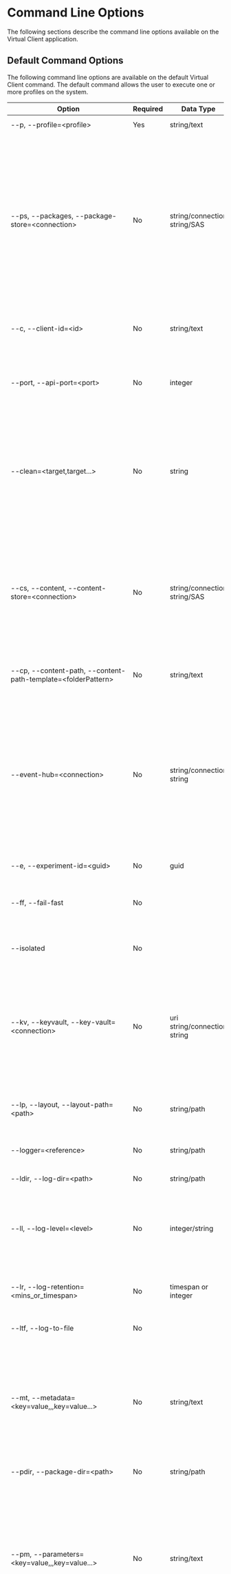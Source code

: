 # Command Line Options
The following sections describe the command line options available on the Virtual Client application.

## Default Command Options
The following command line options are available on the default Virtual Client command. The default command allows the user to execute one or more profiles
on the system.

| Option                                                         | Required | Data Type                    | Description |
|----------------------------------------------------------------|----------|------------------------------|-------------|
| --p, --profile=\<profile\>                                     | Yes      | string/text                  | The execution profile which indicates the set of workloads to run. |
| --ps, --packages, --package-store=\<connection\>               | No       | string/connection string/SAS | A full connection description for an [Azure Storage Account](./0600-integration-blob-storage.md) from which to download workload and dependency packages. This is required for most workloads because the workload binary/script packages are not typically packaged with the Virtual Client application itself. This option defaults to a public storage account VC team maintains.<br/><br/>The following are supported identifiers for this option:<br/><ul><li>Storage Account blob service SAS URIs</li><li>Storage Account blob container SAS URIs</li><li>Microsoft Entra ID/Apps using a certificate</li><li>Microsoft Azure managed identities</li></ul>See [Azure Storage Account Integration](./0600-integration-blob-storage.md) for additional details on supported identifiers.<br/><br/><mark>Always surround connection descriptions with quotation marks.</mark> |
| --c, --client-id=\<id\>                                        | No       | string/text                  | An identifier that can be used to uniquely identify the instance of the Virtual Client in telemetry separate from other instances. The default value is the name of the system if this option is not explicitly defined (i.e. the name as defined by the operating system). |
| --port, --api-port=\<port>                                     | No       | integer                      | The port to use for hosting the Virtual Client REST API service for profiles that allow multi-system, client/server operations (e.g. networking). Additionally, a port may be defined for each role associated with the profile operations using the format \{Port}/\{Role} with each port/role combination delimited by a comma (e.g. 4501/Client,4502/Server). |
| --clean=\<target,target...\>                                   | No       | string                       | Instructs the application to perform an initial clean before continuing to remove pre-existing files/content created by the application from the file system. This can include log files, packages previously downloaded, state management and temporary files. This option can be used as a flag (e.g. --clean) as well to clean all file content. Valid target resources include: logs, packages, state, temp, all (e.g. --clean=logs, --clean=packages). Multiple resources can be comma-delimited (e.g. --clean=logs,packages). To perform a full reset of the application state, use the option as a flag (e.g. --clean). This effectively sets the application back to a "first run" state. |
| --cs, --content, --content-store=\<connection\>                | No       | string/connection string/SAS | A full connection description for an [Azure Storage Account](./0600-integration-blob-storage.md) to use for uploading files/content (e.g. log files).<br/><br/>The following are supported identifiers for this option:<br/><ul><li>Storage Account blob service SAS URIs</li><li>Storage Account blob container SAS URIs</li><li>Microsoft Entra ID/Apps using a certificate</li><li>Microsoft Azure managed identities</li></ul>See [Azure Storage Account Integration](./0600-integration-blob-storage.md) for additional details on supported identifiers.<br/><br/><mark>Always surround connection descriptions with quotation marks.</mark> |
| --cp, --content-path, --content-path-template=\<folderPattern\>| No       | string/text                  | The content path format/structure to use when uploading content to target storage resources. When not defined the 'Default' structure is used. Default: "\{experimentId}/\{agentId}/\{toolName}/\{role}/\{scenario}" |
| --event-hub=\<connection\>                                     | No       | string/connection string     | A full connection description for an [Azure Event Hub namespace](./0610-integration-event-hub.md) to send/upload telemetry data from the operations of the Virtual Client.<br/><br/>The following are supported identifiers for this option:<br/><ul><li>Event Hub namespace shared access policies</li><li>Microsoft Entra ID/Apps using a certificate</li><li>Microsoft Azure managed identities</li></ul>See [Azure Event Hub Integration](./0610-integration-event-hub.md) for additional details on supported identifiers.<br/><br/><mark>Always surround connection descriptions with quotation marks.</mark><br/><br/><mark><b>Note that this option will be deprecated in future releases. Use "--logger=eventhub;\{connection\}" going forward.</b></mark> |
| --e, --experiment-id=\<guid\>                                  | No       | guid                         | A unique identifier that defines the ID of the experiment for which the Virtual Client workload is associated. |
| --ff, --fail-fast                                              | No       |                              | Flag indicates that the application should exit immediately on first/any errors regardless of their severity. This applies to 'Actions' in the profile only. 'Dependencies' are ALWAYS implemented to fail fast. 'Monitors' are generally implemented to handle transient issues and to keep running/trying in the background.  |
| --isolated                                                     | No       |                              | Flag indicates that the application should run with dependency isolation in place. This will result in a unique directory (per experiment ID) used for logs, packages, state and temp file storage. |
| --kv, --keyvault, --key-vault=\<connection\>                   | No       | uri string/connection string | A full connection description for an [Azure Key Vault](./0620-integration-key-vault.md) to use for referencing secrets and certificates from azure keyvault.<br/><br/>The following are supported identifiers for this option:<br/><ul><li>Microsoft Entra ID/Apps using a certificate</li><li>Microsoft Azure managed identities</li></ul>See [Azure Key Vault Integration](./0620-integration-key-vault.md) for additional details on supported identifiers.<br/><br/><mark>Always surround connection descriptions with quotation marks.</mark> |
| --lp, --layout, --layout-path=\<path\>                         | No       | string/path                  | A path to a environment layout file that provides additional metadata about the system/hardware on which the Virtual Client will run and information required to support client/server advanced topologies. See [Client/Server Support](./0020-client-server.md). |
| --logger=\<reference\>                                         | No       | string/path                  | One or more logger definitions. Multiple loggers/options can be used on the command line (e.g. --logger=logger1 --logger=logger2). See the `Supported Loggers` section at the bottom. |
| --ldir, --log-dir=\<path\>                                     | No       | string/path                  | Defines an alternate directory to which log files should be written. |
| --ll, --log-level=\<level\>                                    | No       | integer/string               | Defines the logging severity level for traces output. Values map to the [Microsoft.Extensions.Logging.LogLevel](https://learn.microsoft.com/en-us/dotnet/api/microsoft.extensions.logging.loglevel?view=dotnet-plat-ext-8.0) enumeration. Valid values include: Trace (0), Debug (1), Information (2), Warning (3), Error (4), Critical (5). Note that this option affects ONLY trace logs and is designed to allow the user to control the amount of operational telemetry emitted by VC. It does not affect metrics or event logging nor any non-telemetry logging. Default = Information (2). |
| --lr, --log-retention=\<mins_or_timespan\>                     | No       | timespan or integer          | Defines the log retention period. This is a timespan or length of time (in minutes) to apply to cleaning up/deleting existing log files (e.g. 2880, 02.00:00:00). Log files with creation times older than the retention period will be deleted. |
| --ltf, --log-to-file                                           | No       |                              | Flag indicates that the output of processes executed by the Virtual Client should be written to log files in the logs directory. |
| --mt, --metadata=\<key=value,,,key=value...\>                  | No       | string/text                  | Metadata to include with all logs/telemetry output from the Virtual Client. Each metadata entry should be a key/value pair separated by ",,," delimiters or traditional delimiters such as a comma "," or a semi-colon ";".<br/><br/>e.g.<br/><ul><li>--metadata="property1=value1,,,property2=value2"</li><li>--metadata="property1=value1,property2=value2"</li><li>--metadata="property1=value1;property2=value2"</li></ul><mark>It is recommended that the user avoid mixing different delimiters together. Always surround metadata values with quotation marks.</mark> |
| --pdir, --package-dir=\<path\>                                 | No       | string/path                  | Defines an alternate directory to which packages will be downloaded. |
| --pm, --parameters=\<key=value,,,key=value...\>                | No       | string/text                  | Parameters or overrides to pass to the execution profiles that can modify aspects of their operation. Each property entry should be a key/value pair separated by ",,," delimiters or traditional delimiters such as a comma "," or a semi-colon ";".<br/><br/>e.g.<br/><ul><li>--parameters="property1=value1,,,parameters=value2"</li><li>--parameters="property1=value1,property2=value2"</li><li>--parameters="property1=value1;property2=value2"</li></ul><mark>It is recommended to avoid mixing different delimiters together. Always surround parameter values with quotation marks.</mark> |
| --sc, --scenarios=\<scenario,scenario...\>                     | No       | string/text                  | A comma-delimited list/subset of scenarios defined in the execution profile to include or exclude. Note that most components in a profile have a 'Scenario' parameter and this is the value to use. <br/><br/>To include/run a subset of actions within the profile, provide the scenario names delimited by a comma (e.g. scenario1,scenario2,scenario3). To exclude one or more actions from being ran simply place a minus sign in front of the delimited scenario names (e.g. -scenario1,-scenario2,-scenario3).<br/><br/>Monitors and dependencies within a profile can ONLY be excluded. This is specified in the same way that it is for actions with a minus sign in front of the scenario name(s). |
| --sd, --seed=\<seed\>                                          | No       | integer                      | The seed used to guarantee identical randomization between executions.  |
| --sdir, --state-dir=\<path\>                                   | No       | string/path                  | Defines an alternate directory to which state files/documents will be written. |
| --s, --system=\<executionSystem\>                              | No       | string/text                  | The execution system/platform in which Virtual Client is running (e.g. Azure). |
| --tdir, --temp-dir=\<path\>                                    | No       | string/path                  | Defines an alternate directory to which temp files/documents will be written. |
| --t, --timeout=\<mins_or_timespan\>,deterministic<br/>--timeout=\<mins_or_timespan\>,deterministic\*  | No | timespan or integer | Specifies a timespan or the length of time (in minutes) that the Virtual Client should run before timing out and exiting (e.g. 1440, 01.00:00:00). The user can additionally provide an extra instruction to indicate the application should wait for deterministic completions.<br/><br/> Use --timeout=-1 or --timeout=never to indicate run forever.<br/><br/>Use the '**deterministic**' instruction to indicate the application should wait for the current action/workload to complete before timing out (e.g. --timeout=1440,deterministic).<br/><br/>Use the '**deterministic***' instruction to indicate the application should wait for all actions/workloads in the profile to complete before timing out (e.g. --timeout=1440,deterministic*).<br/><br/> Note that this option cannot be used with the `--iterations` option.<br/><br/>If neither the `--timeout` nor `--iterations` option are supplied, the Virtual Client will run one iteration. |
| --i, --iterations=\<count\>                                    | No       | integer                      | Defines the number of iterations/rounds of all actions in the profile to execute before exiting.<br/><br/> Note that this option cannot be used with the `--timeout` option.<br/><br/>If neither the `--timeout` nor `--iterations` option are supplied, the Virtual Client will run one iteration.  |
| --wait, --exit-wait=\<mins_or_timespan>                        | No       | timespan or integer          | Specifies a timespan or the length of time (in minutes) that the Virtual Client should wait for workload and monitor processes to complete and for telemetry to be fully flushed before exiting (e.g. 60, 01:00:00). This is useful for scenarios where Event Hub resources are used to ensure that all telemetry is uploaded successfully before exit. Default = 30 mins. |
| --dependencies                                                 | No       |                              | Flag indicates that only the dependencies defined in the profile should be executed/installed. |
| --verbose                                                      | No       |                              | Request verbose logging output to the console. This is equivalent to setting `--log-level=Trace`  |
| -?, -h, --help                                                 | No       |                              | Show help information. |
| --version                                                      | No       |                              | Show application version information. |

See the [Usage Examples](./0200-usage-examples.md) documentation for additional examples.

```bash
# Basic command line example
VirtualClient.exe --profile=PERF-CPU-OPENSSL.json --timeout=180 --package-store="https://anypackagestorage.blob.core.windows.net?cid=...&tid=..."

# Full command line example 1
VirtualClient.exe
    --profile=PERF-CPU-OPENSSL.json
    --profile=MONITORS-DEFAULT.json
    --timeout=03:00:00
    --experiment-id=b9fd4dce-eb3b-455f-bc81-2a394d1ff849
    --client-id=Agent01
    --content-path-template="{experimentId}/{agentId}/{toolName}"
    --content-store="https://anycontentstorage.blob.core.windows.net?cid=...&tid=..."
    --key-vault="https://anyvault.vault.azure.net/?cid=...&tid=..."
    --package-store="https://anypackagestorage.blob.core.windows.net?cid=...&tid=..."
    --package-dir="C:\Users\User\Packages"
    --state-dir="C:\Users\User\State"
    --temp-dir="C:\Users\User\Temp"
    --metadata="Group=Group A,,,Intent=Performance Baseline,,,Specification=2025.08.01H"
    --parameters="Duration=00:05:00"
    --scenarios="SHA1,SHA256,SHA512"
    --clean=logs,state
    --exit-wait=00:10:00
    --logger=csv
    --logger=file
    --logger=summary
    --logger="eventhub;sb://anynamespace.servicebus.windows.net?cid=...&tid=..."
    --log-dir="C:\Users\User\Logs"
    --log-level=Warning
    --log-retention=01.00:00:00
    --system=Demo
    --fail-fast
    --log-to-file
    --verbose

# Full command line example 2
VirtualClient.exe
    --profile=PERF-NETWORK.json
    --profile=MONITORS-DEFAULT.json
    --timeout=03:00:00
    --experiment-id=b9fd4dce-eb3b-455f-bc81-2a394d1ff849
    --client-id=Network_Client
    --content-path-template="{experimentId}/{agentId}/{toolName}"
    --content-store="https://anycontentstorage.blob.core.windows.net?cid=...&tid=..."
    --package-store="https://anypackagestorage.blob.core.windows.net?cid=...&tid=..."
    --package-dir="C:\Users\User\Packages"
    --state-dir="C:\Users\User\State"
    --temp-dir="C:\Users\User\Temp"
    --metadata="Group=Group A,,,Intent=Performance Baseline,,,Specification=2025.08.01H"
    --parameters="Duration=00:05:00"
    --clean=logs,state
    --exit-wait=00:10:00
    --layout-path="C:\Users\User\VirtualClient\layout.json"
    --logger=csv
    --logger=file
    --logger="summary;C:\Users\User\Logs\{experimentId}-summary.log"
    --logger="eventhub;sb://anynamespace.servicebus.windows.net?cid=...&tid=..."
    --log-dir="C:\Users\User\Logs"
    --log-retention=01.00:00:00
    --system=Demo
    --fail-fast
    --log-to-file
    --verbose

VirtualClient.exe
    --profile=PERF-NETWORK.json
    --profile=MONITORS-DEFAULT.json
    --timeout=03:00:00
    --experiment-id=b9fd4dce-eb3b-455f-bc81-2a394d1ff849
    --client-id=Network_Server
    --content-path-template="{experimentId}/{agentId}/{toolName}"
    --content-store="https://anycontentstorage.blob.core.windows.net?cid=...&tid=..."
    --package-store="https://anypackagestorage.blob.core.windows.net?cid=...&tid=..."
    --metadata="Group=Group A,,,Intent=Performance Baseline,,,Specification=2025.08.01H"
    --parameters="Duration=00:05:00"
    --clean=logs,state
    --exit-wait=00:10:00
    --layout-path="C:\Users\User\VirtualClient\layout.json"
    --logger=csv
    --logger"file
    --logger="CustomLoggerProvider;C:\Users\User\Logs\{experimentId}-custom.log"
    --logger="eventhub;sb://anynamespace.servicebus.windows.net?cid=...&tid=..."
    --log-retention=01.00:00:00
    --system=Demo
    --fail-fast
    --log-to-file
    --isolated
    --verbose
```

## Subcommands
The following tables describe the various subcommands that are supported by the Virtual Client application.

* ### bootstrap
  Command is used to bootstrap/install dependency packages on the system. This is used for example to install "extensions" packages to the Virtual Client before they
  can be used (see the Developer Guide at the top for information on developing extensions). Note that many of the options below are similar to the default
  command documented above. Most are not required but allow the user/automation to use the same correlation identifiers for the bootstrapping operations as will
  be used for the profile execution operations that may follow.

  | Option                                                  | Required | Data Type                    | Description |
  |---------------------------------------------------------|----------|------------------------------|-------------|
  | --pkg, --package =\<blobName\>                          | Yes      | string/blob name             | Defines the name/ID of a package to bootstrap/install (e.g. anypackage.1.0.0.zip). |
  | --ps, --packages, --package-store=\<connection\>        | Yes      | string/connection string/SAS | A full connection description for an [Azure Storage Account](./0600-integration-blob-storage.md) from which to download workload and dependency packages. This is required for most workloads because the workload binary/script packages are not typically packaged with the Virtual Client application itself.<br/><br/>The following are supported identifiers for this option:<br/><ul><li>Storage Account blob service SAS URIs</li><li>Storage Account blob container SAS URIs</li><li>Microsoft Entra ID/Apps using a certificate</li><li>Microsoft Azure managed identities</li></ul>See [Azure Storage Account Integration](./0600-integration-blob-storage.md) for additional details on supported identifiers.<br/><br/><mark>Always surround connection descriptions with quotation marks.</mark> |
  | --c, --client-id=\<id\>                                 | No       | string/text                  | An identifier that can be used to uniquely identify the instance of the Virtual Client in telemetry separate from other instances. The default value is the name of the system if this option is not explicitly defined (i.e. the name as defined by the operating system). |
  | --clean=\<target,target...\>                            | No       | string                       | Instructs the application to perform an initial clean before continuing to remove pre-existing files/content created by the application from the file system. This can include log files, packages previously downloaded, state management and temporary files. This option can be used as a flag (e.g. --clean) as well to clean all file content. Valid target resources include: logs, packages, state, temp, all (e.g. --clean=logs, --clean=packages). Multiple resources can be comma-delimited (e.g. --clean=logs,packages). To perform a full reset of the application state, use the option as a flag (e.g. --clean). This effectively sets the application back to a "first run" state. |
  | --event-hub=\<connection\>                              | No       | string/connection string     | A full connection description for an [Azure Event Hub namespace](./0610-integration-event-hub.md) to send/upload telemetry data from the operations of the Virtual Client.<br/><br/>The following are supported identifiers for this option:<br/><ul><li>Event Hub namespace shared access policies</li><li>Microsoft Entra ID/Apps using a certificate</li><li>Microsoft Azure managed identities</li></ul>See [Azure Event Hub Integration](./0610-integration-event-hub.md) for additional details on supported identifiers.<br/><br/><mark>Always surround connection descriptions with quotation marks.</mark><br/><br/><mark><b>Note that this option will be deprecated in future releases. Use "--logger=eventhub;\{connection\}" going forward.</b></mark> |
  | --e, --experiment-id=\<guid\>                           | No       | guid                         | A unique identifier that defines the ID of the experiment for which the Virtual Client workload is associated. |
  | --isolated                                              | No       |                              | Flag indicates that the application should run with dependency isolation in place. This will result in a unique directory (per experiment ID) used for logs, packages, state and temp file storage. |
  | --logger=\<reference\>                                  | No       | string/path                  | One or more logger definitions. Multiple loggers/options can be used on the command line (e.g. --logger=logger1 --logger=logger2). See the `Supported Loggers` section at the bottom. |
  | --ldir, --log-dir=\<path\>                              | No       | string/path                  | Defines an alternate directory to which log files should be written. |
  | --ll, --log-level=\<level\>                             | No       | integer/string               | Defines the logging severity level for traces output. Values map to the [Microsoft.Extensions.Logging.LogLevel](https://learn.microsoft.com/en-us/dotnet/api/microsoft.extensions.logging.loglevel?view=dotnet-plat-ext-8.0) enumeration. Valid values include: Trace (0), Debug (1), Information (2), Warning (3), Error (4), Critical (5). Note that this option affects ONLY trace logs and is designed to allow the user to control the amount of operational telemetry emitted by VC. It does not affect metrics or event logging nor any non-telemetry logging. Default = Information (2). |
  | --lr, --log-retention=\<mins_or_timespan\>              | No       | timespan or integer          | Defines the log retention period. This is a timespan or length of time (in minutes) to apply to cleaning up/deleting existing log files (e.g. 2880, 02.00:00:00). Log files with creation times older than the retention period will be deleted. |
  | --mt, --metadata=\<key=value,,,key=value...\>           | No       | string/text                  | Metadata to include with all logs/telemetry output from the Virtual Client. Each metadata entry should be a key/value pair separated by ",,," delimiters or traditional delimiters such as a comma "," or a semi-colon ";".<br/><br/>e.g.<br/><ul><li>--metadata="property1=value1,,,property2=value2"</li><li>--metadata="property1=value1,property2=value2"</li><li>--metadata="property1=value1;property2=value2"</li></ul><br/><mark>It is recommended to avoid mixing different delimiters together. Always surround metadata values with quotation marks.</mark> |
  | --n, --name=\<name\>                                    | No       | string/name                  | Defines the logical name of a package as it should be registered on the system (e.g. anypackage.1.0.0.zip -> anypackage). |
  | --pdir, --package-dir=\<path\>                          | No       | string/path                  | Defines an alternate directory to which packages will be downloaded. |
  | --sdir, --state-dir=\<path\>                            | No       | string/path                  | Defines an alternate directory to which state files/documents will be written. |
  | --s, --system=\<executionSystem\>                       | No       | string/text                  | The execution system/platform in which Virtual Client is running (e.g. Azure). |
  | --tdir, --temp-dir=\<path\>                             | No       | string/path                  | Defines an alternate directory to which temp files/documents will be written. |
  | --wait, --exit-wait=\<mins_or_timespan>                 | No       | timespan or integer          | Specifies a timespan or the length of time (in minutes) that the Virtual Client should wait for workload and monitor processes to complete and for telemetry to be fully flushed before exiting (e.g. 60, 01:00:00). This is useful for scenarios where Event Hub resources are used to ensure that all telemetry is uploaded successfully before exit. Default = 30 mins. |
  | --verbose                                               | No       |                              | Request verbose logging output to the console. This is equivalent to setting `--log-level=Trace` |
  | -?, -h, --help                                          | No       |                              | Show help information. |
  | --version                                               | No       |                              | Show application version information. |

  ``` bash
  # Basic command line example
  VirtualClient.exe bootstrap --package=anyworkload.1.0.0.zip --package-store="{BlobStoreConnectionString|SAS URI}"

  # Full command line example
  VirtualClient.exe bootstrap
      --package=anyworkload.1.0.0.zip
      --name=anyworkload
      --system=Demo
      --experiment-id=b9fd4dce-eb3b-455f-bc81-2a394d1ff849
      --client-id=Agent01
      --package-store="https://anypackagestorage.blob.core.windows.net?cid=...&tid=..."
      --package-dir="C:\Users\User\Packages"
      --state-dir="C:\Users\User\State"
      --metadata="Group=Group A,,,Intent=Performance Baseline,,,Specification=2025.08.01H"
      --clean=logs
      --exit-wait=00:10:00
      --logger=csv
      --logger=file
      --logger=summary
      --logger="eventhub;sb://anynamespace.servicebus.windows.net?cid=...&tid=..."
      --log-dir="C:\Users\User\Logs"
      --log-level=Information
      --log-retention=01.00:00:00
  ```

* ### clean
  Command is used to perform a clean/reset on the system for Virtual Client 1) logs, 2) state or 3) packages. This is useful to force Virtual Client to process
  all dependency installations as if it is a first run on the system. Note that some workloads may not perform a full set of clean/reset operations. Note that most
  dependency handlers, workloads and monitors are designed to be idempotent but there may be outliers in more advanced workload scenarios.

  | Option                                         | Required | Data Type            | Description |
  |------------------------------------------------|----------|----------------------|-------------|
  | --clean=\<target,target...\>                   | No       | string                       | Instructs the application to perform an initial clean before continuing to remove pre-existing files/content created by the application from the file system. This can include log files, packages previously downloaded, state management and temporary files. This option can be used as a flag (e.g. --clean) as well to clean all file content. Valid target resources include: logs, packages, state, temp, all (e.g. --clean=logs, --clean=packages). Multiple resources can be comma-delimited (e.g. --clean=logs,packages). To perform a full reset of the application state, use the option as a flag (e.g. --clean). This effectively sets the application back to a "first run" state. |
  | --logger=\<reference\>                         | No       | string/path                  | One or more logger definitions. Multiple loggers/options can be used on the command line (e.g. --logger=logger1 --logger=logger2). See the `Supported Loggers` section at the bottom. |
  | --ldir, --log-dir=\<path\>                     | No       | string/path                  | Defines an alternate directory containing log files to be deleted. |
  | --ll, --log-level=\<level\>                    | No       | integer/string               | Defines the logging severity level for traces output. Values map to the [Microsoft.Extensions.Logging.LogLevel](https://learn.microsoft.com/en-us/dotnet/api/microsoft.extensions.logging.loglevel?view=dotnet-plat-ext-8.0) enumeration. Valid values include: Trace (0), Debug (1), Information (2), Warning (3), Error (4), Critical (5). Note that this option affects ONLY trace logs and is designed to allow the user to control the amount of operational telemetry emitted by VC. It does not affect metrics or event logging nor any non-telemetry logging. Default = Information (2). |
  | --lr, --log-retention=\<mins_or_timespan\>     | No       | timespan or integer          | Defines the log retention period. This is a timespan or length of time (in minutes) to apply to cleaning up/deleting existing log files (e.g. 2880, 02.00:00:00). Log files with creation times older than the retention period will be deleted. |
  | --pdir, --package-dir=\<path\>                 | No       | string/path                  | Defines an alternate directory containing packages to be deleted. |
  | --sdir, --state-dir=\<path\>                   | No       | string/path                  | Defines an alternate directory containing state files/documents to be deleted. |
  | --tdir, --temp-dir=\<path\>                    | No       | string/path                  | Defines an alternate directory containing temp files/documents to be deleted. |
  | -?, -h, --help                                 | No       |                              | Show help information. |
  | --version                                      | No       |                              | Show application version information. |

  ``` bash
  # Clean everything (full reset)
  VirtualClient.exe clean

  # Clean/reset specific targets (e.g. log files, state tracking, packages downloaded)
  VirtualClient.exe clean --clean=logs
  VirtualClient.exe clean --clean=state
  VirtualClient.exe clean --clean=packages

  # Clean/reset multiple targets (e.g. log files and packages downloaded)
  VirtualClient.exe clean --clean=logs,packages
  ```

* ### convert
  Virtual Client supports profiles in both JSON (default) and YAML format. This command is used to convert a given profile from one format to another (and vice-versa).

  | Option                                      | Required | Data Type            | Description |
  |---------------------------------------------|----------|----------------------|-------------|
  | --p, --profile=\<profile\>                  | Yes      | string/text          | The execution profile (in either JSON or YAML format) to convert to the other format (i.e. JSON to YAML or YAML to JSON). |
  | --path, --output, --output-path=\<path\>    | Yes      | string/path          | The full path to the directory to which the new/converted profile should be written. The file name of the original profile will be preserved (e.g. "PERF-CPU-OPENSSL.json" will be written to "PERF-CPU-OPENSSL.yml"). |
  | -?, -h, --help                              | No       |                      | Show help information. |
  | --version                                   | No       |                      | Show application version information. |

  ``` bash
  # Convert a JSON profile to YAML format
  # (e.g. PERF-CPU-OPENSSL.json to S:\Users\Any\Profiles\PERF-CPU-OPENSSL.yml)
  VirtualClient.exe convert --profile=PERF-CPU-OPENSSL.json --output-path=S:\Users\Any\Profiles

  # Convert a YAML profile to JSON format
  # (e.g. S:\Users\Any\Profiles\PERF-CPU-OPENSSL.yml to S:\Users\Any\Profiles\PERF-CPU-OPENSSL.json)
  VirtualClient.exe convert --profile=S:\Users\Any\Profiles\PERF-CPU-OPENSSL.yml --output-path=S:\Users\Any\Profiles
  ```

* ### api
  Runs the Virtual Client API service and optionally monitors the API (local or a remote instance) for heartbeats.

  | Option                                     | Required | Data Type           | Description |
  |--------------------------------------------|----------|---------------------|-------------|
  | --clean=\<target,target...\>               | No       | string              | Instructs the application to perform an initial clean before continuing to remove pre-existing files/content created by the application from the file system. This can include log files, packages previously downloaded, state management and temporary files. This option can be used as a flag (e.g. --clean) as well to clean all file content. Valid target resources include: logs, packages, state, temp, all (e.g. --clean=logs, --clean=packages). Multiple resources can be comma-delimited (e.g. --clean=logs,packages). To perform a full reset of the application state, use the option as a flag (e.g. --clean). This effectively sets the application back to a "first run" state. |
  | --port, --api-port=\<port>                 | No       | integer             | The port to use for hosting the Virtual Client REST API service. Additionally, a port may be defined for the Client system and Server system independently using the format `\<Port> / \<Role>` with each port/role combination delimited by a comma (e.g. 4501/Client,4502/Server). |
  | --ip, --ip-address                         | No       | string/IP address   | An IPv4 or IPv6 address of a target/remote system on which a Virtual Client instance is running to monitor. The API service must also be running on the target instance.  |
  | --isolated                                 | No       |                     | Flag indicates that the application should run with dependency isolation in place. This will result in a unique directory (per experiment ID) used for logs, packages, state and temp file storage. |
  | --logger=\<reference\>                     | No       | string/path         | One or more logger definitions. Multiple loggers/options can be used on the command line (e.g. --logger=logger1 --logger=logger2). See the `Supported Loggers` section at the bottom. |
  | --ldir, --log-dir=\<path\>                 | No       | string/path         | Defines an alternate directory to which log files should be written. |
  | --ll, --log-level=\<level\>                | No       | integer/string      | Defines the logging severity level for traces output. Values map to the [Microsoft.Extensions.Logging.LogLevel](https://learn.microsoft.com/en-us/dotnet/api/microsoft.extensions.logging.loglevel?view=dotnet-plat-ext-8.0) enumeration. Valid values include: Trace (0), Debug (1), Information (2), Warning (3), Error (4), Critical (5). Note that this option affects ONLY trace logs and is designed to allow the user to control the amount of operational telemetry emitted by VC. It does not affect metrics or event logging nor any non-telemetry logging. Default = Information (2). |
  | --lr, --log-retention=\<mins_or_timespan\> | No       | timespan or integer | Defines the log retention period. This is a timespan or length of time (in minutes) to apply to cleaning up/deleting existing log files (e.g. 2880, 02.00:00:00). Log files with creation times older than the retention period will be deleted. |
  | --mon, --monitor                           | No       |                     | If supplied as a flag (i.e. no argument), the Virtual Client will run a background thread that tests the local API. If an IP address is provided, the target Virtual Client API will be monitored/tested. This is typically used for debugging scenarios to make sure 2 different instances of the Virtual Client can communicate with each other through the API. |
  | --verbose                                  | No       |                     | Request verbose logging output to the console. This is equivalent to setting `--log-level=Trace` |
  | -?, -h, --help                             | No       |                     | Show help information. |
  | --version                                  | No       |                     | Show application version information. |

  ``` bash
  # Run the API service locally.
  VirtualClient.exe api

  # Run the API service locally and monitor another remote instance of the Virtual Client.
  VirtualClient.exe api --monitor --ip-address=1.2.3.4
  ```

* ### upload-files
  Command is used to upload files from a directory location to a target content store (e.g. Azure Storage Account).

  | Option                                                          | Required    | Data Type                    | Description |
  |-----------------------------------------------------------------|-------------|------------------------------|-------------|
  | --cs, --content, --content-store=\<connection\>                 | Yes         | string/connection string/SAS | A full connection description for an [Azure Storage Account](./0600-integration-blob-storage.md) to use for uploading files/content (e.g. log files).<br/><br/>The following are supported identifiers for this option:<br/><ul><li>Storage Account blob service SAS URIs</li><li>Storage Account blob container SAS URIs</li><li>Microsoft Entra ID/Apps using a certificate</li><li>Microsoft Azure managed identities</li></ul>See [Azure Storage Account Integration](./0600-integration-blob-storage.md) for additional details on supported identifiers.<br/><br/><mark>Always surround connection descriptions with quotation marks.</mark> |
  | --directory=\<directory\>                                       | Yes         | string/path                  | A directory to search for telemetry data point files to process. Note that one of either the ```--files``` or ```--directory``` option must be supplied. |
  | --c, --client-id=\<id\>                                         | No          | string/text                  | An identifier that can be used to uniquely identify the instance of the Virtual Client in telemetry separate from other instances. The default value is the name of the system if this option is not explicitly defined (i.e. the name as defined by the operating system). |
  | --cp, --content-path, --content-path-template=\<folderPattern\> | No          | string/text                  | The content path format/structure to use when uploading content to target storage resources. When not defined the 'Default' structure is used. Default: "\{experimentId}/\{agentId}/\{toolName}/\{role}/\{scenario}" |
  | --event-hub=\<connection\>                                      | No          | string/connection string     | A full connection description for an [Azure Event Hub namespace](./0610-integration-event-hub.md) to send/upload telemetry data from the operations of the Virtual Client.<br/><br/>The following are supported identifiers for this option:<br/><ul><li>Event Hub namespace shared access policies</li><li>Microsoft Entra ID/Apps using a certificate</li><li>Microsoft Azure managed identities</li></ul>See [Azure Event Hub Integration](./0610-integration-event-hub.md) for additional details on supported identifiers.<br/><br/><mark>Always surround connection descriptions with quotation marks.</mark><br/><br/><mark><b>Note that this option will be deprecated in future releases. Use "--logger=eventhub;\{connection\}" going forward.</b></mark> |
  | --e, --experiment-id=\<guid\>                                   | No          | guid                         | A unique identifier that defines the ID of the experiment for which the Virtual Client workload is associated. |
  | --logger=\<reference\>                                          | No          | string/path                  | One or more logger definitions each providing the ability to upload telemetry to a target internet endpoint (e.g. Event Hub). Multiple loggers/options can be used on the command line (e.g. --logger=logger1 --logger=logger2). See the `Supported Loggers` section at the bottom. |
  | --ldir, --log-dir=\<path\>                                      | No          | string/path                  | Defines an alternate directory to which log files should be written. |
  | --ll, --log-level=\<level\>                                     | No          | integer/string               | Defines the logging severity level for traces output. Values map to the [Microsoft.Extensions.Logging.LogLevel](https://learn.microsoft.com/en-us/dotnet/api/microsoft.extensions.logging.loglevel?view=dotnet-plat-ext-8.0) enumeration. Valid values include: Trace (0), Debug (1), Information (2), Warning (3), Error (4), Critical (5). Note that this option affects ONLY trace logs and is designed to allow the user to control the amount of operational telemetry emitted by VC. It does not affect metrics or event logging nor any non-telemetry logging. Default = Information (2). |
  | --mt, --metadata=\<key=value,,,key=value...\>                   | No          | string/text                  | Metadata to include with all telemetry data points uploaded to the target store. Each metadata entry should be a key/value pair separated by ",,," delimiters or traditional delimiters such as a comma "," or a semi-colon ";".<br/><br/>e.g.<br/><ul><li>--metadata="property1=value1,,,property2=value2"</li><li>--metadata="property1=value1,property2=value2"</li><li>--metadata="property1=value1;property2=value2"</li></ul><mark>It is recommended to avoid mixing different delimiters together. Always surround metadata values with quotation marks.</mark> |
  | --pm, --parameters=\<key=value,,,key=value...\>                 | No          | string/text                  | Parameters or overrides to pass to the execution profiles that can modify aspects of their operation. Each property entry should be a key/value pair separated by ",,," delimiters or traditional delimiters such as a comma "," or a semi-colon ";".<br/><br/>e.g.<br/><ul><li>--parameters="property1=value1,,,parameters=value2"</li><li>--parameters="property1=value1,property2=value2"</li><li>--parameters="property1=value1;property2=value2"</li></ul><mark>It is recommended to avoid mixing different delimiters together. Always surround parameter values with quotation marks.</mark> |
  | --s, --system=\<executionSystem\>                               | No          | string/text                  | The execution system/platform in which Virtual Client is running (e.g. Azure). |
  | --wait, --exit-wait=\<mins_or_timespan>                         | No          | timespan or integer          | Specifies a timespan or the length of time (in minutes) that the Virtual Client should wait for workload and monitor processes to complete and for telemetry to be fully flushed before exiting (e.g. 60, 01:00:00). This is useful for scenarios where Event Hub resources are used to ensure that all telemetry is uploaded successfully before exit. Default = 30 mins. |
  | --verbose                                                       | No          |                              | Request verbose logging output to the console. This is equivalent to setting `--log-level=Trace` |
  | -?, -h, --help                                                  | No          |                              | Show help information. |
  | --version                                                       | No          |                              | Show application version information. |

  ``` bash
  # Basic command line example
  VirtualClient.exe upload-files --directory=C:\Users\User\Logs --content-store="https://anylogstorage.blob.core.windows.net?cid=...&tid=..."

  # Full command line example
  VirtualClient.exe upload-files 
      --directory=C:\Users\User\Logs
      --content-store="https://anylogstorage.blob.core.windows.net?cid=...&tid=..."
      --content-path="{experimentId}/{clientId}/custom_workload
      --experiment-id=b9fd4dce-eb3b-455f-bc81-2a394d1ff849
      --client-id=Agent01
      --metadata="Group=Group A,,,Intent=Performance Baseline,,,Specification=2025.08.01H"
      --parameters="FlattenStructure=true"
      --logger=csv
      --logger="eventhub;sb://anynamespace.servicebus.windows.net?cid=...&tid=..."
      --log-dir="C:\Users\User\Logs"
      --log-level=Debug
      --exit-wait=00:10:00
      --system=Demo
  ```

* ### upload-telemetry
  Command is used to upload telemetry from "data point" files that meet schema requirements for Virtual Client events and metrics. Additional information on schema
  requirements and examples can be found in the documentation linked below.
  
  [External Telemetry Schema and Requirements](./0040-telemetry.md)

  | Option                                                 | Required    | Data Type                    | Description |
  |--------------------------------------------------------|-------------|------------------------------|-------------|
  | --format=\<name\>                                      | Yes         | string/enum                  | Defines the format of the delimited data points in the telemetry files for upload. Supported values = Csv, Json, Yaml. |
  | --schema=\<name\>                                      | Yes         | string/enum                  | Defines the schema of the delimited data points in the telemetry files for upload. Supported values = Events, Metrics. |
  | --logger=\<reference\>                                 | Yes         | string/path                  | One or more logger definitions each providing the ability to upload telemetry to a target internet endpoint (e.g. Event Hub). Multiple loggers/options can be used on the command line (e.g. --logger=logger1 --logger=logger2). See the `Supported Loggers` section at the bottom. |
  | --directory=\<directory\>                              | Conditional | string/path                  | A directory to search for telemetry data point files to process. Note that one of either the ```--files``` or ```--directory``` option must be supplied. |
  | --files=\<file,file...\>                               | Conditional | string/path                  | A comma-delimited list of telemetry data point files to process. Note that one of either the ```--files``` or ```--directory``` option must be supplied. |
  | --clean=\<target,target...\>                           | No          | string                       | Instructs the application to perform an initial clean before continuing to remove pre-existing files/content created by the application from the file system. This can include log files, packages previously downloaded, state management and temporary files. This option can be used as a flag (e.g. --clean) as well to clean all file content. Valid target resources include: logs, packages, state, all (e.g. --clean=logs, --clean=packages). Multiple resources can be comma-delimited (e.g. --clean=logs,packages). To perform a full reset of the application state, use the option as a flag (e.g. --clean). This effectively sets the application back to a "first run" state. |
  | --c, --client-id=\<id\>                                | No          | string/text                  | An identifier that can be used to uniquely identify the instance of the Virtual Client in telemetry separate from other instances. The default value is the name of the system if this option is not explicitly defined (i.e. the name as defined by the operating system). |
  | --event-hub=\<connection\>                             | No          | string/connection string     | A full connection description for an [Azure Event Hub namespace](./0610-integration-event-hub.md) to send/upload telemetry data from the operations of the Virtual Client.<br/><br/>The following are supported identifiers for this option:<br/><ul><li>Event Hub namespace shared access policies</li><li>Microsoft Entra ID/Apps using a certificate</li><li>Microsoft Azure managed identities</li></ul>See [Azure Event Hub Integration](./0610-integration-event-hub.md) for additional details on supported identifiers.<br/><br/><mark>Always surround connection descriptions with quotation marks.</mark><br/><br/><mark><b>Note that this option will be deprecated in future releases. Use "--logger=eventhub;\{connection\}" going forward.</b></mark> |
  | --e, --experiment-id=\<guid\>                          | No          | guid                         | A unique identifier that defines the ID of the experiment for which the Virtual Client workload is associated. |
  | --ldir, --log-dir=\<path\>                             | No          | string/path                  | Defines an alternate directory to which log files should be written. |
  | --ll, --log-level=\<level\>                            | No          | integer/string               | Defines the logging severity level for traces output. Values map to the [Microsoft.Extensions.Logging.LogLevel](https://learn.microsoft.com/en-us/dotnet/api/microsoft.extensions.logging.loglevel?view=dotnet-plat-ext-8.0) enumeration. Valid values include: Trace (0), Debug (1), Information (2), Warning (3), Error (4), Critical (5). Note that this option affects ONLY trace logs and is designed to allow the user to control the amount of operational telemetry emitted by VC. It does not affect metrics or event logging nor any non-telemetry logging. Default = Information (2). |
  | --lr, --log-retention=\<mins_or_timespan\>             | No          | timespan or integer          | Defines the log retention period. This is a timespan or length of time (in minutes) to apply to cleaning up/deleting existing log files (e.g. 2880, 02.00:00:00). Log files with creation times older than the retention period will be deleted. |
  | --intrinsic                                            | No          |                              | Flag requests metadata for the current host to be included in the data uploaded (e.g. metadata_host). The use of this flag allows the user to define the telemetry data points in files as "intrinsic to the system" on which the files exist. When used, host metadata will be automatically included in the data uploaded to the target store. | 
  | --match=\<regex\>                                      | No          | string/regex                 | A regular expression that defines the pattern to use for matching telemetry data point files in the target directory (i.e. --directory) for processing. Default for Events schema = "\.events$". Default for Metrics schema = "\.metrics". |
  | --mt, --metadata=\<key=value,,,key=value...\>          | No          | string/text                  | Metadata to include with all telemetry data points uploaded to the target store. Each metadata entry should be a key/value pair separated by ",,," delimiters or traditional delimiters such as a comma "," or a semi-colon ";".<br/><br/>e.g.<br/><ul><li>--metadata="property1=value1,,,property2=value2"</li><li>--metadata="property1=value1,property2=value2"</li><li>--metadata="property1=value1;property2=value2"</li></ul><mark>It is recommended to avoid mixing different delimiters together. Always surround metadata values with quotation marks.</mark> |
  | --recursive                                            | No          |                              | Flag instructs a recursive search of the target directory (i.e. --directory) when searching for telemetry data point files to process. Default = false (top directory only). |
  | --s, --system=\<executionSystem\>                      | No          | string/text                  | The execution system/platform in which Virtual Client is running (e.g. Azure). |
  | --wait, --exit-wait=\<mins_or_timespan>                | No          | timespan or integer          | Specifies a timespan or the length of time (in minutes) that the Virtual Client should wait for workload and monitor processes to complete and for telemetry to be fully flushed before exiting (e.g. 60, 01:00:00). This is useful for scenarios where Event Hub resources are used to ensure that all telemetry is uploaded successfully before exit. Default = 30 mins. |
  | --verbose                                              | No          |                              | Request verbose logging output to the console. This is equivalent to setting `--log-level=Trace` |
  | -?, -h, --help                                         | No          |                              | Show help information. |
  | --version                                              | No          |                              | Show application version information. |

  ``` bash
  # Basic command line example
  VirtualClient.exe upload-telemetry --directory=C:\Users\User\Logs --schema=Metrics --format=Csv --logger="eventhub;sb://anynamespace.servicebus.windows.net?cid=...&tid=..."

  # Full command line example
  VirtualClient.exe upload-telemetry 
      --directory=C:\Users\User\Logs
      --schema=Metrics
      --format=Csv
      --match="\.csv$"
      --experiment-id=b9fd4dce-eb3b-455f-bc81-2a394d1ff849
      --client-id=Agent01
      --metadata="Group=Group A,,,Intent=Performance Baseline,,,Specification=2025.08.01H"
      --logger=csv
      --logger="eventhub;sb://anynamespace.servicebus.windows.net?cid=...&tid=..."
      --log-dir="C:\Users\User\Logs"
      --log-level=Debug
      --exit-wait=00:10:00
      --system=Demo
      --intrinsic
      --recursive

  # Full command line example (w/specific files)
  VirtualClient.exe upload-telemetry 
      --files="C:\Users\User\Logs\metrics1.csv,C:\Users\User\Logs\metrics2.csv"
      --schema=Metrics
      --format=Csv
      --match="\.csv$"
      --experiment-id=b9fd4dce-eb3b-455f-bc81-2a394d1ff849
      --client-id=Agent01
      --metadata="Group=Group A,,,Intent=Performance Baseline,,,Specification=2025.08.01H"
      --logger=csv
      --logger="eventhub;sb://anynamespace.servicebus.windows.net?cid=...&tid=..."
      --log-dir="C:\Users\User\Logs"
      --log-level=Debug
      --exit-wait=00:10:00
      --system=Demo
      --intrinsic
      --recursive
  ```

## Supported Loggers
The following section describes the set of loggers supported by the application out-of-box. Note that multiple loggers can be provided on the command
line by specifying each using the `--logger` option.

* **Console (Standard Output/Error) Logger**  
  The default logger for standard output and error. This logger is always added by default and does not need to be specified on the command line.

* **Comma-Separated Value (CSV) Logger**  
  Provides support for writing metrics to a CSV file (e.g metrics.csv). The format of the output meets the requirements of the schema for
  uploading telemetry from log file post-processing per the `upload-telemetry` subcommand information above. See the following documentation
  for additional details on the log file-based telemetry support for Virtual Client.

  [Telemetry Support](./0040-telemetry.md)

  ``` bash
  VirtualClient.exe --profile=PERF-CPU-OPENSSL.json --logger=csv
  ```

* **Event Hub Logger**  
  Provides support for uploading telemetry (traces, metrics and events) to a target Event Hub namespace for integration with other Azure Cloud resources such as Azure Data Explorer/Kusto.
  See the following documentation for details.

  [Event Hub Integration](./0610-integration-event-hub.md)

  ``` bash
  # Note that the URI connection to the Event Hub must be specified as
  # shown below. Format = --logger=eventhub;{connection}
  VirtualClient.exe --profile=PERF-CPU-OPENSSL.json --logger="eventhub;sb://anynamespace.servicebus.windows.net?cid=...&tid=..."
  ```

* **Summary Logger**  
  Provides support for writing an operations summary to a log file on the system. A file path/name can be provided on the command line.
  Additionally, the following placeholders can be used in the log file path and will be replaced with actual values at runtime:

  * **\{experimentId\}**  
    The ID of the experiment.

  * **\{clientId\}**  
    The ID of the agent/client. Default = the name of the machine.

  * **any metadata values passed in on the command line**

  ``` bash
  # Request the default summary log file.
  VirtualClient.exe --profile=PERF-CPU-OPENSSL.json --logger=summary

  # Specify a specific log file location for the summary log.
  VirtualClient.exe --profile=PERF-CPU-OPENSSL.json --logger=summary;C:\Logs\{experimentId}-summary.log

  # Any relative paths are relative to the location of the Virtual Client executable
  # and will be expanded into full paths at runtime (e.g. .\logs -> C:\Users\AnyUser\VirtualClient\logs).
  VirtualClient.exe --profile=PERF-CPU-OPENSSL.json --logger=summary;.\logs\{experimentId}-summary.log

  # Any metadata passed in on the command line can be used.
  VirtualClient.exe --profile=PERF-CPU-OPENSSL.json --metadata="ExperimentName=Performance_Review_1" --logger=summary;.\logs\{experimentName}\{experimentId}-summary.log
  ```

## Exit Codes
The Virtual Client application is instrumented to provide fine-grained return/exit codes that describe the outcome or result of the application operations. An exit code of
0 means that the application was successful. Any non-zero exit code indicates a failure somewhere in the set of operations. See the definitions for a list of exit
codes and their meaning in the source code here: [ErrorReason](https://github.com/microsoft/VirtualClient/blob/main/src/VirtualClient/VirtualClient.Contracts/Enumerations.cs)

## Environment Variable Support
The Virtual Client application supports a small set of environment variables that allow users to provide information to the application. The full list of environment variables
supported are defined in the [Usage Examples](https://microsoft.github.io/VirtualClient/docs/guides/0200-usage-examples/) documentation.

## Response File Support
The Virtual Client application supports response files out of the box. A response file is a file that contains the command line arguments within. This is useful for certain scenarios where
passing in secrets (e.g. connection strings, SAS URIs) on the command line may not be supported by the automation process executing the Virtual Client application. The following examples shows
how to use response files with the Virtual Client on the command line.

```
# The extension does not really matter, but is is common to use one such as '*.rsp' or '*.response' to indicate the file is a response file.
VirtualClient.exe @.\CommandLineOptions.rsp
VirtualClient.exe @C:\VirtualClient\win-x64\CommandLineOptions.rsp

# On Linux systems.
./VirtualClient @./CommandLineOptions.rsp
./VirtualClient @/home/anyuser/VirtualClient/linux-x64/CommandLineOptions.rsp
```

```
# Example Response File Contents
# Each command line option and argument should be defined on a separate line within the file.
#
# Inside the CommandLineOptions.rsp File:

--profile=PERF-CPU-OPENSSL.json
--system=Demo
--timeout=1440
--experimentId=b9fd4dce-eb3b-455f-bc81-2a394d1ff849
--clientId=cluster01,eb3fc2d9-157b-4efc-b39c-a454a0779a5b,VCTest4-01
--packages="{BlobStoreConnectionString|SAS URI}"
--eventHub="{AccessPolicy}"
--metadata="experimentGroup=Group A,,,cluster=cluster01,,,nodeId=eb3fc2d9-157b-4efc-b39c-a454a0779a5b,,,tipSessionId=5e66ecdf-575d-48b0-946f-5e6951545724,,,region=East US 2,,,vmName=VCTest4-01" 
```


